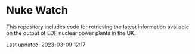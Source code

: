 # Nuke Watch

This repository includes code for retrieving the latest information available on the output of EDF nuclear power plants in the UK.

Last updated: 2023-03-09 12:17